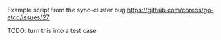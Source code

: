 Example script from the sync-cluster bug https://github.com/coreos/go-etcd/issues/27

TODO: turn this into a test case
